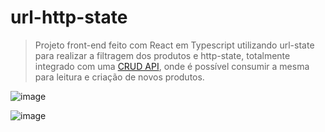 # url-http-state




> Projeto front-end feito com React em Typescript utilizando url-state para realizar a filtragem dos produtos e http-state, totalmente integrado com uma [CRUD API](https://github.com/daviwillis/url-http-state-backend), onde é possível consumir a mesma para leitura e criação de novos produtos.

![image](https://github.com/daviwillis/url-http-state/assets/51123651/6b194fc7-0841-49cc-b6ba-f3b371cdba4d)

![image](https://github.com/daviwillis/url-http-state/assets/51123651/71c77380-9b47-4ce8-8a69-19ef0f88a6c6)


